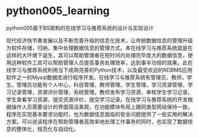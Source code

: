 # python005_learning
python005基于BS架构的在线学习与推荐系统的设计与实现设计

  现代经济快节奏发展以及不断完善升级的信息化技术，让传统数据信息的管理升级为软件存储，归纳，集中处理数据信息的管理方式。本在线学习与推荐系统就是在这样的大环境下诞生，其可以帮助管理者在短时间内处理完毕庞大的数据信息，使用这种软件工具可以帮助管理人员提高事务处理效率，达到事半功倍的效果。此在线学习与推荐系统利用当下成熟完善的Python技术，以及最受欢迎的RDBMS应用软件之一的Mysql数据库进行程序开发。在线学习与推荐系统有管理员，教师，学生。管理员功能有个人中心，科目管理，教师管理，学生管理，学习资源管理，学习记录管理，资源评价管理，系统管理。教师发布学习资源，审核学生学习记录，学生查看学习资源，提交资源评价，提交学习记录。在线学习与推荐系统的开发根据操作人员需要设计的界面简洁美观，在功能模块布局上跟同类型网站保持一致，程序在实现基本要求功能时，也为数据信息面临的安全问题提供了一些实用的解决方案。可以说该程序在帮助管理者高效率地处理工作事务的同时，也实现了数据信息的整体化，规范化与自动化。
